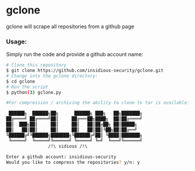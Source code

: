 # gclone
gclone will scrape all repositories from a github page

### Usage:
Simply run the code and provide a github account name:

```bash
# Clone this repository
$ git clone https://github.com/insidious-security/gclone.git
# Change into the gclone directory:
$ cd gclone
# Run the script
$ python(3) gclone.py

#For compression / archiving the ability to clone to tar is available:

 ██████╗  ██████╗██╗      ██████╗ ███╗   ██╗███████╗
██╔════╝ ██╔════╝██║     ██╔═══██╗████╗  ██║██╔════╝
██║  ███╗██║     ██║     ██║   ██║██╔██╗ ██║█████╗  
██║   ██║██║     ██║     ██║   ██║██║╚██╗██║██╔══╝  
╚██████╔╝╚██████╗███████╗╚██████╔╝██║ ╚████║███████╗
 ╚═════╝  ╚═════╝╚══════╝ ╚═════╝ ╚═╝  ╚═══╝╚══════╝
                /!\ sidious /!\                                                    
                                                        
Enter a github account: insidious-security
Would you like to compress the repositories? y/n: y
```

